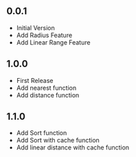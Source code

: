## 0.0.1

-   Initial Version
-   Add Radius Feature
-   Add Linear Range Feature

## 1.0.0

-   First Release
-   Add nearest function
-   Add distance function

## 1.1.0

-   Add Sort function
-   Add Sort with cache function
-   Add linear distance with cache function
